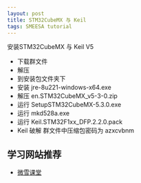 ```yaml
---
layout: post
title: STM32CubeMX 与 Keil 
tags: SMEESA tutorial
---
```


安装STM32CubeMX 与 Keil V5

- 下载群文件
- 解压
- 到安装包文件夹下
- 安装 jre-8u221-windows-x64.exe
- 解压 en.STM32CubeMX_v5-3-0.zip
- 运行 SetupSTM32CubeMX-5.3.0.exe
- 运行 mkd528a.exe
- 运行 Keil.STM32F1xx_DFP.2.2.0.pack
-  Keil 破解 群文件中压缩包密码为 azxcvbnm

## 学习网站推荐
- <a href="http://www.waveshare.net/study/article-630-1.html">微雪课堂</a>